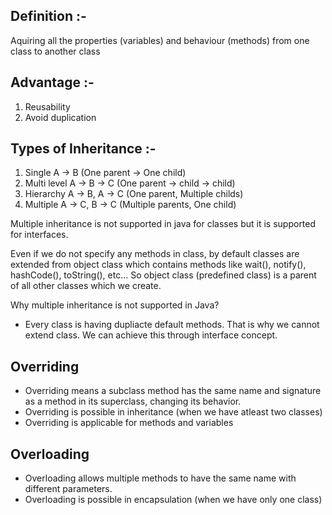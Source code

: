 ## Definition :-
Aquiring all the properties (variables) and behaviour (methods) from one class to another class

## Advantage :-
1. Reusability
2. Avoid duplication

## Types of Inheritance :-
1. Single       A -> B         (One parent -> One child)
2. Multi level  A -> B -> C    (One parent -> child -> child)
3. Hierarchy    A -> B, A -> C (One parent, Multiple childs)
4. Multiple     A -> C, B -> C (Multiple parents, One child)

Multiple inheritance is not supported in java for classes but it is supported for interfaces.

Even if we do not specify any methods in class, by default classes are extended from object class which contains methods like
wait(), notify(), hashCode(), toString(), etc...
So object class (predefined class) is a parent of all other classes which we create.

Why multiple inheritance is not supported in Java?
- Every class is having dupliacte default methods. That is why we cannot extend class. We can achieve this through interface concept.

## Overriding
- Overriding means a subclass method has the same name and signature as a method in its superclass, changing its behavior.
- Overriding is possible in inheritance (when we have atleast two classes)
- Overriding is applicable for methods and variables

## Overloading
- Overloading allows multiple methods to have the same name with different parameters.
- Overloading is possible in encapsulation (when we have only one class)
